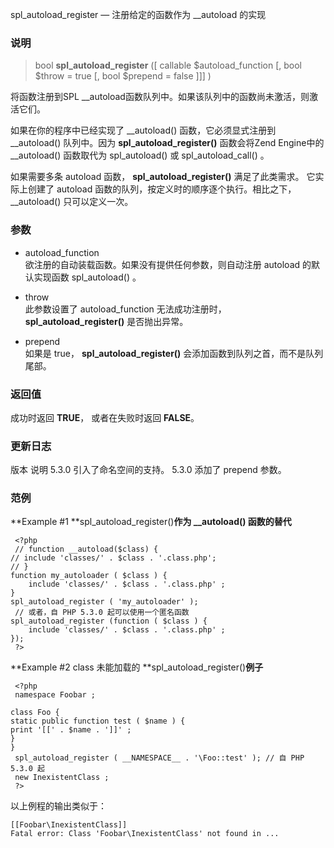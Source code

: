  spl_autoload_register — 注册给定的函数作为 __autoload 的实现

### 说明

> bool  **spl_autoload_register** ([ callable $autoload_function [, bool $throw = true [, bool $prepend = false ]]] )

将函数注册到SPL __autoload函数队列中。如果该队列中的函数尚未激活，则激活它们。 

如果在你的程序中已经实现了 __autoload() 函数，它必须显式注册到 __autoload() 队列中。因为 **spl_autoload_register()** 函数会将Zend Engine中的 __autoload() 函数取代为 spl_autoload() 或 spl_autoload_call() 。 

如果需要多条 autoload 函数， **spl_autoload_register()** 满足了此类需求。 它实际上创建了 autoload 函数的队列，按定义时的顺序逐个执行。相比之下， __autoload() 只可以定义一次。 

### 参数

- autoload_function   
欲注册的自动装载函数。如果没有提供任何参数，则自动注册 autoload 的默认实现函数 spl_autoload() 。 

- throw  
此参数设置了 autoload_function 无法成功注册时， **spl_autoload_register()** 是否抛出异常。 

- prepend  
如果是 true， **spl_autoload_register()** 会添加函数到队列之首，而不是队列尾部。 

### 返回值

成功时返回 **TRUE**， 或者在失败时返回 **FALSE**。 

### 更新日志

版本 说明 5.3.0 引入了命名空间的支持。 5.3.0 添加了 prepend 参数。 

### 范例

**Example #1 **spl_autoload_register()**作为 __autoload() 函数的替代**
```
 <?php  
 // function __autoload($class) {  
// include 'classes/' . $class . '.class.php';  
// }  
function my_autoloader ( $class ) {  
    include 'classes/' . $class . '.class.php' ;  
}  
spl_autoload_register ( 'my_autoloader' );  
 // 或者，自 PHP 5.3.0 起可以使用一个匿名函数 
spl_autoload_register (function ( $class ) {  
    include 'classes/' . $class . '.class.php' ;  
});  
 ?>  
```

 **Example #2 class 未能加载的 **spl_autoload_register()**例子**
```
 <?php  
 namespace Foobar ;  
  
class Foo {  
static public function test ( $name ) {  
print '[[' . $name . ']]' ;  
}  
}  
 spl_autoload_register ( __NAMESPACE__ . '\Foo::test' ); // 自 PHP 5.3.0 起  
 new InexistentClass ;  
 ?>  
```
 以上例程的输出类似于：

    [[Foobar\InexistentClass]]
    Fatal error: Class 'Foobar\InexistentClass' not found in ...

